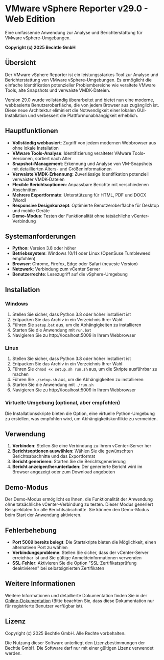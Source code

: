 # VMware vSphere Reporter v29.0 - Web Edition

Eine umfassende Anwendung zur Analyse und Berichterstattung für VMware vSphere-Umgebungen.

**Copyright (c) 2025 Bechtle GmbH**

## Übersicht

Der VMware vSphere Reporter ist ein leistungsstarkes Tool zur Analyse und Berichterstattung von VMware vSphere-Umgebungen. Es ermöglicht die einfache Identifikation potenzieller Problembereiche wie veraltete VMware Tools, alte Snapshots und verwaiste VMDK-Dateien.

Version 29.0 wurde vollständig überarbeitet und bietet nun eine moderne, webbasierte Benutzeroberfläche, die von jedem Browser aus zugänglich ist. Diese neue Architektur eliminiert die Notwendigkeit einer lokalen GUI-Installation und verbessert die Plattformunabhängigkeit erheblich.

## Hauptfunktionen

- **Vollständig webbasiert**: Zugriff von jedem modernen Webbrowser aus ohne lokale Installation
- **VMware Tools-Analyse**: Identifizierung veralteter VMware Tools-Versionen, sortiert nach Alter
- **Snapshot-Management**: Erkennung und Analyse von VM-Snapshots mit detaillierten Alters- und Größeninformationen
- **Verwaiste VMDK-Erkennung**: Zuverlässige Identifikation potenziell verwaister VMDK-Dateien
- **Flexible Berichtsoptionen**: Anpassbare Berichte mit verschiedenen Abschnitten
- **Mehrere Exportformate**: Unterstützung für HTML, PDF und DOCX (Word)
- **Responsive Designkonzept**: Optimierte Benutzeroberfläche für Desktop und mobile Geräte
- **Demo-Modus**: Testen der Funktionalität ohne tatsächliche vCenter-Verbindung

## Systemanforderungen

- **Python**: Version 3.8 oder höher
- **Betriebssystem**: Windows 10/11 oder Linux (OpenSuse Tumbleweed empfohlen)
- **Browser**: Chrome, Firefox, Edge oder Safari (neueste Version)
- **Netzwerk**: Verbindung zum vCenter Server
- **Benutzerrechte**: Lesezugriff auf die vSphere-Umgebung

## Installation

### Windows

1. Stellen Sie sicher, dass Python 3.8 oder höher installiert ist
2. Entpacken Sie das Archiv in ein Verzeichnis Ihrer Wahl
3. Führen Sie `setup.bat` aus, um die Abhängigkeiten zu installieren
4. Starten Sie die Anwendung mit `run.bat`
5. Navigieren Sie zu http://localhost:5009 in Ihrem Webbrowser

### Linux

1. Stellen Sie sicher, dass Python 3.8 oder höher installiert ist
2. Entpacken Sie das Archiv in ein Verzeichnis Ihrer Wahl
3. Führen Sie `chmod +x setup.sh run.sh` aus, um die Skripte ausführbar zu machen
4. Führen Sie `./setup.sh` aus, um die Abhängigkeiten zu installieren
5. Starten Sie die Anwendung mit `./run.sh`
6. Navigieren Sie zu http://localhost:5009 in Ihrem Webbrowser

### Virtuelle Umgebung (optional, aber empfohlen)

Die Installationsskripte bieten die Option, eine virtuelle Python-Umgebung zu erstellen, was empfohlen wird, um Abhängigkeitskonflikte zu vermeiden.

## Verwendung

1. **Verbinden**: Stellen Sie eine Verbindung zu Ihrem vCenter-Server her
2. **Berichtsoptionen auswählen**: Wählen Sie die gewünschten Berichtsabschnitte und das Exportformat
3. **Bericht generieren**: Starten Sie die Berichtsgenerierung
4. **Bericht anzeigen/herunterladen**: Der generierte Bericht wird im Browser angezeigt oder zum Download angeboten

## Demo-Modus

Der Demo-Modus ermöglicht es Ihnen, die Funktionalität der Anwendung ohne tatsächliche vCenter-Verbindung zu testen. Dieser Modus generiert Beispieldaten für alle Berichtsabschnitte. Sie können den Demo-Modus beim Start der Anwendung aktivieren.

## Fehlerbehebung

- **Port 5009 bereits belegt**: Die Startskripte bieten die Möglichkeit, einen alternativen Port zu wählen
- **Verbindungsprobleme**: Stellen Sie sicher, dass der vCenter-Server erreichbar ist und Sie gültige Anmeldeinformationen verwenden
- **SSL-Fehler**: Aktivieren Sie die Option "SSL-Zertifikatsprüfung deaktivieren" bei selbstsignierten Zertifikaten

## Weitere Informationen

Weitere Informationen und detaillierte Dokumentation finden Sie in der [Online-Dokumentation](https://www.bechtle.com/vsphere-reporter-docs) (Bitte beachten Sie, dass diese Dokumentation nur für registrierte Benutzer verfügbar ist).

## Lizenz

Copyright (c) 2025 Bechtle GmbH. Alle Rechte vorbehalten.

Die Nutzung dieser Software unterliegt den Lizenzbestimmungen der Bechtle GmbH. Die Software darf nur mit einer gültigen Lizenz verwendet werden.